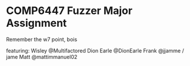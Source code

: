 # COMP6447 Fuzzer Major Assignment

Remember the w7 point, bois

featuring:
Wisley @Multifactored
Dion Earle @DionEarle
Frank @jjamme / jame
Matt @mattimmanuel02
